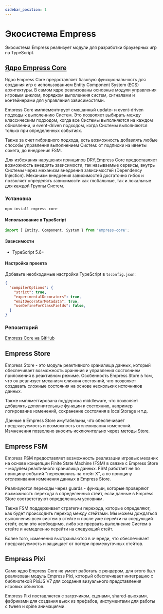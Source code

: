 ```yaml
---
sidebar_position: 1
---
```


# Экосистема Empress

Экосистема Empress реализует модули для разработки браузерных игр на TypeScript.

## [Ядро Empress Core](core/what-is-empress)

Ядро Empress Core предоставляет базовую функциональность для создания игр с использованием Entity Component System (ECS) архитектуры. В самом ядре реализованы основные модули управления игровым циклом, порядком выполенния систем, сигналами и контейнерами для управления зависимостями. 

Empress Core имплементирует смешанный update- и event-driven подходы к выполеннию Систем. Это позволяет выбирать между классическим подходом, когда все Системы выполняются на каждом обновлении, и event-driven подходом, когда Системы выполняются только при определенных событиях.

Также за счет гибридного подхода, есть возможность добавлять любые способы управления выполнением Систем: от подписки на ивенты сокета, до внедрения FSM.

Для избежания нарушения принципов DRY,Empress Core предоставляет возможность внедрять зависимости, так называемые сервисы, внутрь Системы через механизм внедрения зависимостей (Dependency Injection). Механизм внедрения зависимостей достаточно гибок и позволяет определять зависимости как глобальные, так и локальные для каждой Группы Систем.

### Установка

```bash
npm install empress-core
```

#### Использование в TypeScript

```typescript
import { Entity, Component, System } from 'empress-core';
```

#### Зависимости

- TypeScript 5.6+

#### Настройка проекта

Добавьте необходимые настройки TypeScript в `tsconfig.json`:

```json
{
  "compilerOptions": {
    "strict": true,
    "experimentalDecorators": true,
    "emitDecoratorMetadata": true,
    "useDefineForClassFields": false,
  }
}
```

### Репозиторий

[Empress Core на GitHub](https://github.com/empressengine/empress-core)

## Empress Store

Empress Store - это модуль реактивного хранилища данных, который обеспечивает возможность хранения и управления состоянием приложения в реактивном режиме. Особенность Empress Store в том, что он реализует механизм слияния состояний, что позволяет создавать сложные состояния на основе нескольких источников данных. 

Также имплмегтирована поддержка middleware, что позволяет добавлять дополнительные функции к состоянию, например логирование изменений, сохранение состояния в localStorage и т.д.

Данные в Empress Store имутабельны, что обеспечивает предсказуемость и возможность отслеживания изменений. Измненения позволено вносить исключительно через методы Store.

## Empress FSM

Empress FSM предоставляет возможность реализации игровых механик на основе концепции Finite State Machine (FSM) в связке с Empress Store - модулем реактивного хранилища данных. FSM работает не по принципу событий "переключись на стейт Х", а по принципу отслеживания изменения данных в Empress Store.

Реализуются переходы через guards - функции, которые проверяют возможность перехода в определенный стейт, если данные в Empress Store соответствуют определенным условиям.

Также FSM поддерживает стратегии перехода, которые определяют, как будет происходить переход между стейтами. Мы можем дождаться выполнения всех систем в стейте и после уже перейти на следующий стейт, если это необходимо, либо же прервать выполнение Систем в стейте и немедленно перейти на следующий стейт. 

Более того, изменения выстраиваются в очереди, что обеспечивает предсказуемость и защищает от потери промежуточных стейтов.

## Empress Pixi

Само ядро Empress Core не умеет работать с рендером, для этого был реализован модуль Empress Pixi, который обеспечивает интеграцию с библиотекой PixiJS V7 для создания визуального представления игровых объектов.

Empress Pixi поставляется с загрзчиком, сценами, shared-вьюхами, фабриками для создания вьюх из префабов, инстументами для работы с tween и spine анимациями. 